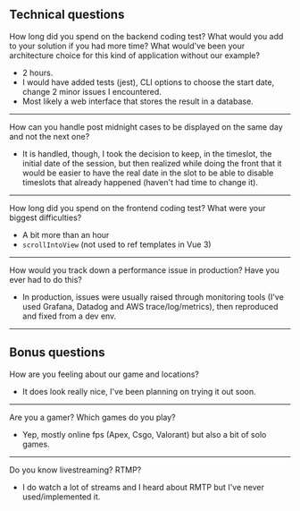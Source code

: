 ## Technical questions

How long did you spend on the backend coding test? 
What would you add to your solution if you had more time?
What would've been your architecture choice for this kind of application without our example?
- 2 hours.
- I would have added tests (jest), CLI options to choose the start date, change 2 minor issues I encountered.
- Most likely a web interface that stores the result in a database.
---
How can you handle post midnight cases to be displayed on the same day and not the next one?
- It is handled, though, I took the decision to keep, in the timeslot, the initial date of the session, but then realized while doing the front that it would be easier to have the real date in the slot to be able to disable timeslots that already happened (haven't had time to change it).
---
How long did you spend on the frontend coding test? What were your biggest difficulties?
- A bit more than an hour
- `scrollIntoView` (not used to ref templates in Vue 3)
---
How would you track down a performance issue in production? Have you ever had to do this?
- In production, issues were usually raised through monitoring tools (I've used Grafana, Datadog and AWS trace/log/metrics), then reproduced and fixed from a dev env.
---

## Bonus questions

How are you feeling about our game and locations?
- It does look really nice, I've been planning on trying it out soon.
---
Are you a gamer? Which games do you play?
- Yep, mostly online fps (Apex, Csgo, Valorant) but also a bit of solo games.
---
Do you know livestreaming? RTMP?
- I do watch a lot of streams and I heard about RMTP but I've never used/implemented it.